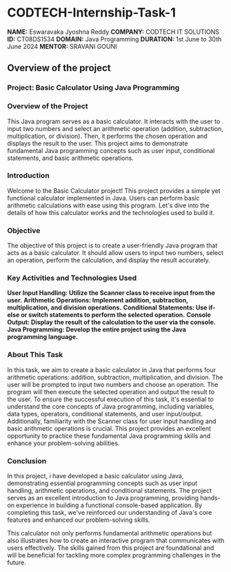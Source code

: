 # CODTECH-Internship-Task-1

**NAME:** Eswaravaka Jyoshna Reddy
**COMPANY:** CODTECH IT SOLUTIONS
**ID:** CT08DS1534
**DOMAIN:** Java Programming
**DURATION:** 1st June to 30th June 2024
**MENTOR:** SRAVANI GOUNI

## Overview of the project

### Project: Basic Calculator Using Java Programming

### Overview of the Project

This Java program serves as a basic calculator. It interacts with the user to input two numbers and select an arithmetic operation (addition, subtraction, multiplication, or division). Then, it performs the chosen operation and displays the result to the user. This project aims to demonstrate fundamental Java programming concepts such as user input, conditional statements, and basic arithmetic operations.

### Introduction

Welcome to the Basic Calculator project! This project provides a simple yet functional calculator implemented in Java. Users can perform basic arithmetic calculations with ease using this program. Let's dive into the details of how this calculator works and the technologies used to build it.

### Objective

The objective of this project is to create a user-friendly Java program that acts as a basic calculator. It should allow users to input two numbers, select an operation, perform the calculation, and display the result accurately.

### Key Activities and Technologies Used

**User Input Handling: Utilize the Scanner class to receive input from the user.**
**Arithmetic Operations: Implement addition, subtraction, multiplication, and division operations.**
**Conditional Statements: Use if-else or switch statements to perform the selected operation.**
**Console Output: Display the result of the calculation to the user via the console.**
**Java Programming: Develop the entire project using the Java programming language.**

### About This Task

In this task, we aim to create a basic calculator in Java that performs four arithmetic operations: addition, subtraction, multiplication, and division. The user will be prompted to input two numbers and choose an operation. The program will then execute the selected operation and output the result to the user. To ensure the successful execution of this task, it's essential to understand the core concepts of Java programming, including variables, data types, operators, conditional statements, and user input/output. Additionally, familiarity with the Scanner class for user input handling and basic arithmetic operations is crucial. This project provides an excellent opportunity to practice these fundamental Java programming skills and enhance your problem-solving abilities.

### Conclusion

In this project, i have developed a basic calculator using Java, demonstrating essential programming concepts such as user input handling, arithmetic operations, and conditional statements. The project serves as an excellent introduction to Java programming, providing hands-on experience in building a functional console-based application. By completing this task, we've reinforced our understanding of Java's core features and enhanced our problem-solving skills.

This calculator not only performs fundamental arithmetic operations but also illustrates how to create an interactive program that communicates with users effectively. The skills gained from this project are foundational and will be beneficial for tackling more complex programming challenges in the future.

